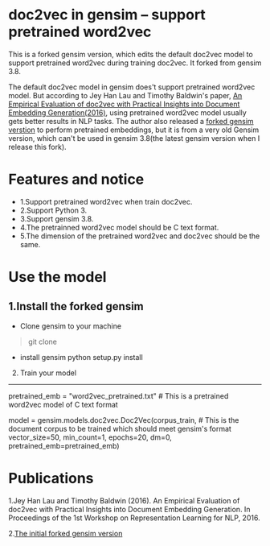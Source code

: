 doc2vec in gensim – support pretrained word2vec
==================================

This is a forked gensim version, which edits the default doc2vec model to support pretrained word2vec during training doc2vec. It forked from gensim 3.8.

The default doc2vec model in gensim does't support pretrained word2vec model. But according to Jey Han Lau and Timothy Baldwin's paper, [An Empirical Evaluation of doc2vec with Practical Insights into Document Embedding Generation(2016)](https://arxiv.org/abs/1607.05368), using pretrained word2vec model usually gets better results in NLP tasks. The author also released a [forked gensim verstion](https://github.com/jhlau/gensim) to perform pretrained embeddings, but it is from a very old Gensim version, which can't be used in gensim 3.8(the latest gensim version when I release this fork).




Features and notice
=============
* 1.Support pretrained word2vec when train doc2vec.
* 2.Support Python 3.
* 3.Support gensim 3.8.
* 4.The pretrainned word2vec model should be C text format.
* 5.The dimension of the pretrained word2vec and doc2vec should be the same.




Use the model
=============

1.Install the forked gensim
---------------------------

* Clone gensim to your machine
>git clone 

* install gensim
python setup.py install


2. Train your model 
---------------------------

pretrained_emb = "word2vec_pretrained.txt" # This is a pretrained word2vec model of C text format

model = gensim.models.doc2vec.Doc2Vec(corpus_train,  # This is the document corpus to be trained which should meet gensim's format
                                      vector_size=50,
                                      min_count=1, epochs=20, 
                                      dm=0,
                                      pretrained_emb=pretrained_emb) 



Publications
=============

1.Jey Han Lau and Timothy Baldwin (2016). An Empirical Evaluation of doc2vec with Practical Insights into Document Embedding Generation. In Proceedings of the 1st Workshop on Representation Learning for NLP, 2016.

2.[The initial forked gensim version](https://github.com/jhlau/gensim)
